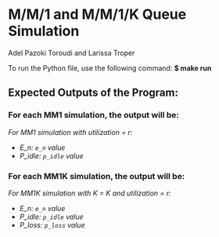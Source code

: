 # M/M/1 and M/M/1/K Queue Simulation
Adel Pazoki Toroudi and Larissa Troper

To run the Python file, use the following command: **$ make run**

## Expected Outputs of the Program:

### For each MM1 simulation, the output will be:

*For MM1 simulation with utilization = r:*
- *E_n: `e_n` value*
- *P_idle: `p_idle` value*

### For each MM1K simulation, the output will be:

*For MM1K simulation with  K = *K* and utilization = r:*
- *E_n: `e_n` value*
- *P_idle: `p_idle` value*
- *P_loss: `p_loss` value*
